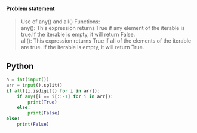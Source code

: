 #### Problem statement
> Use of any() and all() Functions:       
any():   This expression returns True if any element of the iterable is true.If the iterable is empty, it will return False.      
all():   This expression returns True if all of the elements of the iterable are true. If the iterable is empty, it will return True.     

## Python
```python
n = int(input())
arr = input().split()
if all([i.isdigit() for i in arr]):
    if any([i == i[::-1] for i in arr]):
        print(True)
    else:
        print(False)
else:
    print(False)
```